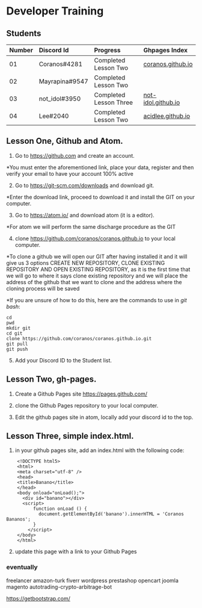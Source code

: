 # Developer Training

## Students

| Number | Discord Id    | Progress               | Ghpages Index      |
|:------ |:------------- |:---------------------- |:------------------ |
| 01     | Coranos#4281  | Completed Lesson Two   |[coranos.github.io] |
| 02     | Mayrapina#9547| Completed Lesson Two   |                    |
| 03     | not_idol#3950 | Completed Lesson Three |[not-idol.github.io]|
| 04     | Lee#2040      | Completed Lesson Two   |[acidlee.github.io] |

[coranos.github.io]: https://coranos.github.io/
[not-idol.github.io]: https://not-idol.github.io/
[acidlee.github.io]: https://not-idol.github.io/

## Lesson One, Github and Atom.

1) Go to https://github.com and create an account.

*You must enter the aforementioned link, place your data, register and then verify your email to have your account 100% active

2) Go to https://git-scm.com/downloads and download git.

*Enter the download link, proceed to download it and install the GIT on your computer.

3) Go to https://atom.io/ and download atom (it is a editor).

*For atom we will perform the same discharge procedure as the GIT

4) clone https://github.com/coranos/coranos.github.io to your local computer.

*To clone a github we will open our GIT after having installed it and it will give us 3 options CREATE NEW REPOSITORY, CLONE EXISTING REPOSITORY AND OPEN EXISTING REPOSITORY, as it is the first time that we will go to where it says clone existing repository and we will place the address of the github that we want to clone and the address where the cloning process will be saved

*If you are unsure of how to do this, here are the commands to use in *git bash*:
```
cd
pwd
mkdir git
cd git
clone https://github.com/coranos/coranos.github.io.git
git pull
git push
```

5) Add your Discord ID to the Student  list.

## Lesson Two, gh-pages.

1) Create a Github Pages site https://pages.github.com/

2) clone the Github Pages repository to your local computer.

3) Edit the github pages site in atom, locally add your discord id to the top.

## Lesson Three, simple index.html.

1) in your github pages site, add an index.html with the following code:
```
    <!DOCTYPE html5>
    <html>
    <meta charset="utf-8" />
    <head>
    <title>Banano</title>
    </head>
    <body onload="onLoad();">
      <div id="banano"></div>
      <script>
          function onLoad () {
            document.getElementById('banano').innerHTML = 'Coranos Bananos';
          }
        </script>
    </body>
    </html>
```
2) update this page with a link to your Github Pages

### eventually
freelancer amazon-turk fiverr wordpress prestashop opencart joomla magento autotrading-crypto-arbitrage-bot

https://getbootstrap.com/
